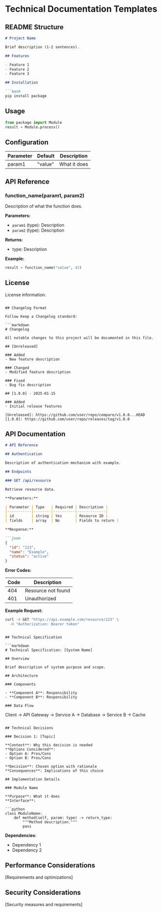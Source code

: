 # Technical Documentation Templates

## README Structure

```markdown
# Project Name

Brief description (1-2 sentences).

## Features

- Feature 1
- Feature 2
- Feature 3

## Installation

```bash
pip install package
```

## Usage

```python
from package import Module
result = Module.process()
```

## Configuration

| Parameter | Default | Description |
|-----------|---------|-------------|
| param1    | "value" | What it does |

## API Reference

### function_name(param1, param2)

Description of what the function does.

**Parameters:**
- `param1` (type): Description
- `param2` (type): Description

**Returns:**
- type: Description

**Example:**
```python
result = function_name("value", 42)
```

## License

License information.
```

## Changelog Format

Follow Keep a Changelog standard:

```markdown
# Changelog

All notable changes to this project will be documented in this file.

## [Unreleased]

### Added
- New feature description

### Changed
- Modified feature description

### Fixed
- Bug fix description

## [1.0.0] - 2025-01-15

### Added
- Initial release features

[Unreleased]: https://github.com/user/repo/compare/v1.0.0...HEAD
[1.0.0]: https://github.com/user/repo/releases/tag/v1.0.0
```

## API Documentation

```markdown
# API Reference

## Authentication

Description of authentication mechanism with example.

## Endpoints

### GET /api/resource

Retrieve resource data.

**Parameters:**

| Parameter | Type   | Required | Description |
|-----------|--------|----------|-------------|
| id        | string | Yes      | Resource ID |
| fields    | array  | No       | Fields to return |

**Response:**

```json
{
  "id": "123",
  "name": "Example",
  "status": "active"
}
```

**Error Codes:**

| Code | Description |
|------|-------------|
| 404  | Resource not found |
| 401  | Unauthorized |

**Example Request:**

```bash
curl -X GET "https://api.example.com/resource/123" \
  -H "Authorization: Bearer token"
```
```

## Technical Specification

```markdown
# Technical Specification: [System Name]

## Overview

Brief description of system purpose and scope.

## Architecture

### Components

- **Component A**: Responsibility
- **Component B**: Responsibility

### Data Flow

```
Client -> API Gateway -> Service A -> Database
                     -> Service B -> Cache
```

## Technical Decisions

### Decision 1: [Topic]

**Context**: Why this decision is needed  
**Options Considered**:
- Option A: Pros/Cons
- Option B: Pros/Cons

**Decision**: Chosen option with rationale  
**Consequences**: Implications of this choice

## Implementation Details

### Module Name

**Purpose**: What it does  
**Interface**:

```python
class ModuleName:
    def method(self, param: type) -> return_type:
        """Method description."""
        pass
```

**Dependencies**:
- Dependency 1
- Dependency 2

## Performance Considerations

[Requirements and optimizations]

## Security Considerations

[Security measures and requirements]
```

